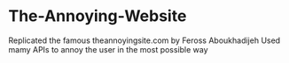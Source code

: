 # The-Annoying-Website
Replicated the famous theannoyingsite.com by Feross Aboukhadijeh
Used mamy APIs to annoy the user in the most possible way
